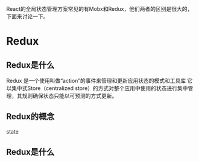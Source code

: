 React的全局状态管理方案常见的有Mobx和Redux，他们两者的区别是很大的，下面来讨论一下。

# Redux
## Redux是什么

Redux 是一个使用叫做“action”的事件来管理和更新应用状态的模式和工具库 它以集中式Store（centralized store）的方式对整个应用中使用的状态进行集中管理，其规则确保状态只能以可预测的方式更新。

## Redux的概念
state
## Redux是什么
